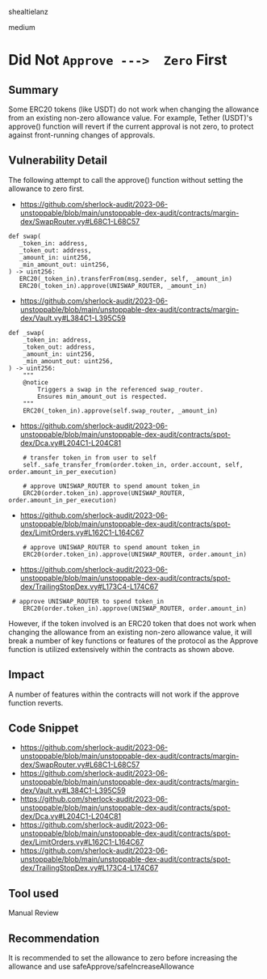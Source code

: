 shealtielanz

medium

# Did Not `Approve --->  Zero` First

## Summary
Some ERC20 tokens (like USDT) do not work when changing the allowance from an existing non-zero allowance value. For example, Tether (USDT)'s approve() function will revert if the current approval is not zero, to protect against front-running changes of approvals.

## Vulnerability Detail
The following attempt to call the approve() function without setting the allowance to zero first.
- https://github.com/sherlock-audit/2023-06-unstoppable/blob/main/unstoppable-dex-audit/contracts/margin-dex/SwapRouter.vy#L68C1-L68C57
 ```vyper
def swap(
    _token_in: address,
    _token_out: address,
    _amount_in: uint256,
    _min_amount_out: uint256,
) -> uint256:
    ERC20(_token_in).transferFrom(msg.sender, self, _amount_in)
    ERC20(_token_in).approve(UNISWAP_ROUTER, _amount_in)
```
- https://github.com/sherlock-audit/2023-06-unstoppable/blob/main/unstoppable-dex-audit/contracts/margin-dex/Vault.vy#L384C1-L395C59
```vyper
def _swap(
    _token_in: address,
    _token_out: address,
    _amount_in: uint256,
    _min_amount_out: uint256,
) -> uint256:
    """
    @notice
        Triggers a swap in the referenced swap_router.
        Ensures min_amount_out is respected.
    """
    ERC20(_token_in).approve(self.swap_router, _amount_in)
```

- https://github.com/sherlock-audit/2023-06-unstoppable/blob/main/unstoppable-dex-audit/contracts/spot-dex/Dca.vy#L204C1-L204C81
```vyper
    # transfer token_in from user to self
    self._safe_transfer_from(order.token_in, order.account, self, order.amount_in_per_execution)

    # approve UNISWAP_ROUTER to spend amount token_in
    ERC20(order.token_in).approve(UNISWAP_ROUTER, order.amount_in_per_execution)
```
- https://github.com/sherlock-audit/2023-06-unstoppable/blob/main/unstoppable-dex-audit/contracts/spot-dex/LimitOrders.vy#L162C1-L164C67
```vyper
    # approve UNISWAP_ROUTER to spend amount token_in
    ERC20(order.token_in).approve(UNISWAP_ROUTER, order.amount_in)
```
- https://github.com/sherlock-audit/2023-06-unstoppable/blob/main/unstoppable-dex-audit/contracts/spot-dex/TrailingStopDex.vy#L173C4-L174C67
```vyper
 # approve UNISWAP_ROUTER to spend token_in
    ERC20(order.token_in).approve(UNISWAP_ROUTER, order.amount_in)
```
However, if the token involved is an ERC20 token that does not work when changing the allowance from an existing non-zero allowance value, it will break a number of key functions or features of the protocol as the Approve function is utilized extensively within the contracts as shown above.
## Impact
A number of features within the contracts will not work if the approve function reverts.
## Code Snippet
- https://github.com/sherlock-audit/2023-06-unstoppable/blob/main/unstoppable-dex-audit/contracts/margin-dex/SwapRouter.vy#L68C1-L68C57
- https://github.com/sherlock-audit/2023-06-unstoppable/blob/main/unstoppable-dex-audit/contracts/margin-dex/Vault.vy#L384C1-L395C59
- https://github.com/sherlock-audit/2023-06-unstoppable/blob/main/unstoppable-dex-audit/contracts/spot-dex/Dca.vy#L204C1-L204C81
- https://github.com/sherlock-audit/2023-06-unstoppable/blob/main/unstoppable-dex-audit/contracts/spot-dex/LimitOrders.vy#L162C1-L164C67
- https://github.com/sherlock-audit/2023-06-unstoppable/blob/main/unstoppable-dex-audit/contracts/spot-dex/TrailingStopDex.vy#L173C4-L174C67

## Tool used

Manual Review

## Recommendation
It is recommended to set the allowance to zero before increasing the allowance and use safeApprove/safeIncreaseAllowance
